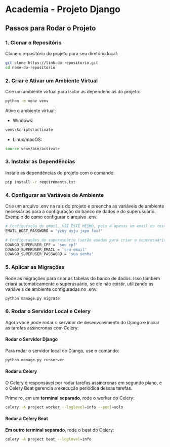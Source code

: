 # Academia - Projeto Django

## Passos para Rodar o Projeto

### 1. Clonar o Repositório

Clone o repositório do projeto para seu diretório local:

```bash
git clone https://link-do-repositorio.git
cd nome-do-repositorio
```

### 2. Criar e Ativar um Ambiente Virtual

Crie um ambiente virtual para isolar as dependências do projeto:

```bash
python -m venv venv
```

Ative o ambiente virtual:

- Windows:
```bash
venv\Scripts\activate
```

- Linux/macOS:
```bash
source venv/bin/activate
```

### 3. Instalar as Dependências

Instale as dependências do projeto com o comando:

```bash
pip install -r requirements.txt
```

### 4. Configurar as Variáveis de Ambiente

Crie um arquivo .env na raiz do projeto e preencha as variáveis de ambiente necessárias para a configuração do banco de dados e do superusuário. Exemplo de como configurar o arquivo .env:

```bash
# Configuração do email, USE ESTE MESMO, pois é apenas um email de teste
EMAIL_HOST_PASSWORD = 'yzuy uyju jxpo faxf'

# Configurações do superusuário (serão usadas para criar o superusuário automaticamente após a migração)
DJANGO_SUPERUSER_CPF = 'seu cpf'
DJANGO_SUPERUSER_EMAIL = 'seu email'
DJANGO_SUPERUSER_PASSWORD = 'sua senha'

```

### 5. Aplicar as Migrações

Rode as migrações para criar as tabelas do banco de dados. Isso também criará automaticamente o superusuário, se ele não existir, utilizando as variáveis de ambiente configuradas no .env:

```bash
python manage.py migrate
```

### 6. Rodar o Servidor Local e Celery

Agora você pode rodar o servidor de desenvolvimento do Django e iniciar as tarefas assíncronas com Celery:

#### Rodar o Servidor Django

Para rodar o servidor local do Django, use o comando:

```bash
python manage.py runserver
```

#### Rodar a Celery

O Celery é responsável por rodar tarefas assíncronas em segundo plano, e o Celery Beat gerencia a execução periódica dessas tarefas.

Primeiro, em um **terminal separado**, rode o worker do Celery:

```bash
celery -A project worker --loglevel=info --pool=solo
```

#### Rodar a Celery Beat

**Em outro terminal separado**, rode o beat do Celery:

```bash
celery -A project beat --loglevel=info

```

